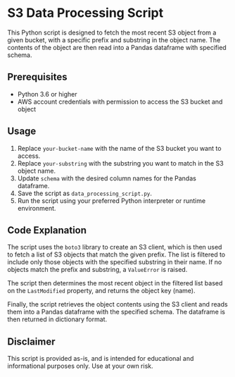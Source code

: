 # S3 Data Processing Script

This Python script is designed to fetch the most recent S3 object from a given bucket, with a specific prefix and substring in the object name. The contents of the object are then read into a Pandas dataframe with specified schema.

## Prerequisites

- Python 3.6 or higher
- AWS account credentials with permission to access the S3 bucket and object

## Usage

1. Replace `your-bucket-name` with the name of the S3 bucket you want to access.
2. Replace `your-substring` with the substring you want to match in the S3 object name.
3. Update `schema` with the desired column names for the Pandas dataframe.
4. Save the script as `data_processing_script.py`.
5. Run the script using your preferred Python interpreter or runtime environment.

## Code Explanation

The script uses the `boto3` library to create an S3 client, which is then used to fetch a list of S3 objects that match the given prefix. The list is filtered to include only those objects with the specified substring in their name. If no objects match the prefix and substring, a `ValueError` is raised.

The script then determines the most recent object in the filtered list based on the `LastModified` property, and returns the object key (name).

Finally, the script retrieves the object contents using the S3 client and reads them into a Pandas dataframe with the specified schema. The dataframe is then returned in dictionary format.

## Disclaimer

This script is provided as-is, and is intended for educational and informational purposes only. Use at your own risk.
